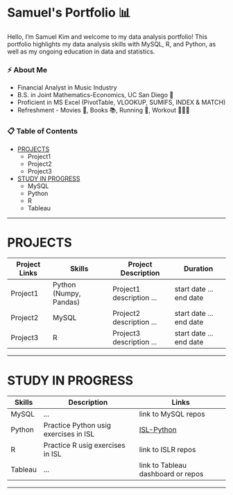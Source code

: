 # Samuel's Portfolio 📊

<!--
**samuelyk/samuelyk** is a ✨ _special_ ✨ repository because its `README.md` (this file) appears on your GitHub profile.

Here are some ideas to get you started:

- 🔭 I’m currently working on ...
- 🌱 I’m currently learning ...
- 👯 I’m looking to collaborate on ...
- 🤔 I’m looking for help with ...
- 💬 Ask me about ...
- 📫 How to reach me: ...
- 😄 Pronouns: ...
- ⚡ Fun fact: ...
-->

Hello, I’m Samuel Kim and welcome to my data analysis portfolio! This portfolio highlights my data analysis skills with MySQL, R, and Python, as well as my ongoing education in data and statistics.

### ⚡ About Me
- Financial Analyst in Music Industry
- B.S. in Joint Mathematics-Economics, UC San Diego 🔱
- Proficient in MS Excel (PivotTable, VLOOKUP, SUMIFS, INDEX & MATCH)
- Refreshment - Movies 🍿, Books 📚, Running 👟, Workout 🏋🏻‍♂️

### 📋 Table of Contents
- [PROJECTS](#projects)
  - Project1
  - Project2
  - Project3
- [STUDY IN PROGRESS](#study-in-progress)
  - MySQL
  - Python
  - R
  - Tableau

***

# PROJECTS
| Project Links | Skills | Project Description | Duration |
|---|---|---|---|
| Project1 | Python (Numpy, Pandas) | Project1 description ... | start date ... end date|
| Project2 | MySQL | Project2 description ... | start date ... end date|
| Project3 | R | Project3 description ... | start date ... end date|

***

# STUDY IN PROGRESS
| Skills | Description | Links |
|---|---|---|
| MySQL | ... | link to MySQL repos |
| Python | Practice Python usig exercises in ISL | [ISL-Python](https://github.com/samuelyk/isl-python) |
| R | Practice R usig exercises in ISL | link to ISLR repos |
| Tableau | ... | link to Tableau dashboard or repos |
***
